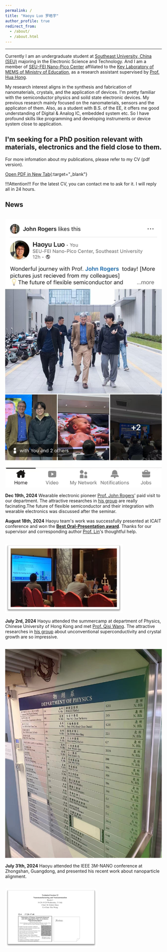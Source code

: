 ```yaml
---
permalink: /
title: "Haoyu Luo 罗皓宇"
author_profile: true
redirect_from: 
  - /about/
  - /about.html
---
```


-----
Currently I am an undergraduate student at [Southeast University, China (SEU)](https://www.seu.edu.cn/english/main.htm) majoring in the Electronic Science and Technology. And I am a member of [SEU-FEI Nano-Pico Center](http://www.seu-npc.com/) affiliated to the [Key Laboratory of MEMS of Ministry of Education](https://mems.seu.edu.cn/), as a research assistant supervised by [Prof. Hua Hong](https://ic.seu.edu.cn/honghua/main.htm). 

My research interest aligns in the synthesis and fabrication of nanomaterials, crystals, and the application of devices. I'm pretty familiar with the semiconductor physics and soild state electronic devices. My previous research mainly focused on the nanomaterials, sensors and the applicaton of them. Also, as a student with B.S. of the EE, it offers me good understanding of Digital & Analog IC, embedded system etc. So I have profound skills like programming and developing instruments or device system close to application.

I'm seeking for a PhD position relevant with materials, electronics and the field close to them.
-----
For more infomation about my publications, please refer to my CV (pdf version).

[Open PDF in New Tab](https://github.com/hyluo7/hyluopage/raw/dev-2.0/files/hyluocv_new_dec.pdf){:target="_blank"}

!!!Attention!!! For the latest CV, you can contact me to ask for it. I will reply all in 24 hours.

News
-----

<br/><img src='/images/jarlinkedinpost.jpg'
        sizes="(max-width: 20px) 20px, 25vw" />


**Dec 19th, 2024**   Wearable electronic pioneer [Prof. John Rogers](https://www.mccormick.northwestern.edu/research-faculty/directory/profiles/rogers-john.html)' paid visit to our department. The attractive researches in [his group](https://rogersgroup.northwestern.edu/) are really facinating.The future of flexible semiconductor and their integration with wearable electronics was discussed after the seminar.



**August 18th, 2024**   Haoyu team's work was successfully presented at ICAIT conference and won the [**Best Oral-Presentation award**](https://icait.org/2024.html). Thanks for our supervisor and corresponding author [Prof. Lin](https://electronic.seu.edu.cn/lt/list.htm)'s thoughtful help.

<br/><img src='/images/icaitph.jpg'
        sizes="(max-width: 600px) 200px, 50vw" />


**July 2rd, 2024**   Haoyu attended the summercamp at department of Physics, Chinese University of Hong Kong and met [Prof. Qisi Wang](https://newww.phy.cuhk.edu.hk/teaching_staff/wang-qisi). The attractive researches in [his group](https://qmcuhk.github.io/) about unconventional superconductivity and crystal growth are so impressive.

<br/><img src='/images/cuhkphy.jpg'
        sizes="(max-width: 200px) 100px, 25vw" />


**July 31th, 2024**  Haoyu attended the IEEE 3M-NANO conference at Zhongshan, Guangdong, and presented his recent work about nanoparticle alignment.

<br/><img src='/images/technicalsession.jpg'
        sizes="(max-width: 600px) 200px, 50vw" />





